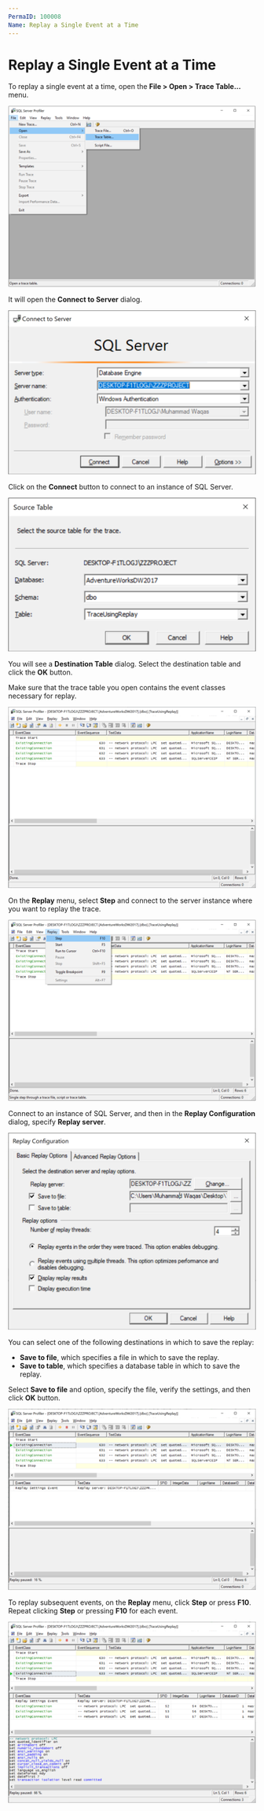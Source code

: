 ```yaml
---
PermaID: 100008
Name: Replay a Single Event at a Time
---
```


# Replay a Single Event at a Time

To replay a single event at a time, open the **File > Open > Trace Table...** menu.

<img src="images/replay-a-single-event-at-a-time-1.png" alt="File > Open > Trace Table...">

It will open the **Connect to Server** dialog.

<img src="images/replay-a-trace-table-2.png" alt="Connect to Server dialog">

Click on the **Connect** button to connect to an instance of SQL Server.

<img src="images/replay-a-single-event-at-a-time-2.png" alt="Destination Table">

You will see a **Destination Table** dialog. Select the destination table and click the **OK** button.

Make sure that the trace table you open contains the event classes necessary for replay.

<img src="images/replay-a-single-event-at-a-time-3.png" alt="SQL Server Profiler">

On the **Replay** menu, select **Step** and connect to the server instance where you want to replay the trace.

<img src="images/replay-a-single-event-at-a-time-4.png" alt="Replay > Step">

Connect to an instance of SQL Server, and then in the **Replay Configuration** dialog, specify **Replay server**.

<img src="images/replay-a-trace-table-12.png" alt="Basic Replay Options">

You can select one of the following destinations in which to save the replay:

 - **Save to file**, which specifies a file in which to save the replay.
 - **Save to table**, which specifies a database table in which to save the replay.

Select **Save to file** and option, specify the file, verify the settings, and then click **OK** button. 

<img src="images/replay-a-single-event-at-a-time-5.png" alt="SQL Server Profiler">

To replay subsequent events, on the **Replay** menu, click **Step** or press **F10**. Repeat clicking **Step** or pressing **F10** for each event.

<img src="images/replay-a-single-event-at-a-time-6.png" alt="SQL Server Profiler">
